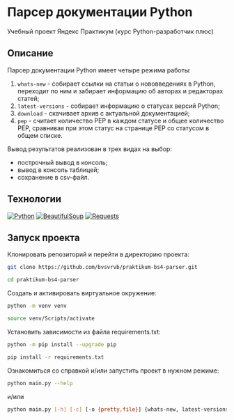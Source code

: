 # Парсер документации Python
Учебный проект Яндекс Практикум (курс Python-разработчик плюс)

## Описание
Парсер документации Python имеет четыре режима работы:
1. `whats-new` - собирает ссылки на статьи о нововведениях в Python, переходит по ним и забирает информацию об авторах и редакторах статей;
2. `latest-versions` - собирает информацию о статусах версий Python;
3. `download` - скачивает архив с актуальной документацией;
4. `pep` - считает количество PEP в каждом статусе и общее количество PEP, сравнивая при этом статус на странице PEP со статусом в общем списке.

Вывод результатов реализован в трех видах на выбор:
- построчный вывод в консоль;
- вывод в консоль таблицей;
- сохранение в csv-файл.

## Технологии
[![Python](https://img.shields.io/badge/Python-3.9-3776AB?logo=python)](https://www.python.org/)
[![BeautifulSoup](https://img.shields.io/badge/BeautifulSoup4-4.9-3776AB)](https://www.crummy.com/software/BeautifulSoup/)
[![Requests](https://img.shields.io/badge/Requests-2.27-3776AB)](https://requests.readthedocs.io/)

## Запуск проекта
Клонировать репозиторий и перейти в директорию проекта:
```bash
git clone https://github.com/bvsvrvb/praktikum-bs4-parser.git
```
```bash
cd praktikum-bs4-parser
```
Cоздать и активировать виртуальное окружение:
```bash
python -m venv venv
```
```bash
source venv/Scripts/activate
```
Установить зависимости из файла requirements.txt:
```bash
python -m pip install --upgrade pip
```
```bash
pip install -r requirements.txt
```
Ознакомиться со справкой и/или запустить проект в нужном режиме:
```bash
python main.py --help
```
и/или
```bash
python main.py [-h] [-c] [-o {pretty,file}] {whats-new, latest-versions, download, pep}
```
